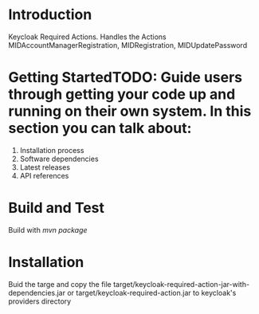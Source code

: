 # Introduction
Keycloak Required Actions.
Handles the Actions MIDAccountManagerRegistration, MIDRegistration, MIDUpdatePassword
# Getting StartedTODO: Guide users through getting your code up and running on their own system. In this section you can talk about:
1.	Installation process
2.	Software dependencies
3.	Latest releases
4.	API references

# Build and Test
Build with _mvn package_

# Installation
Buid the targe and copy the file target/keycloak-required-action-jar-with-dependencies.jar or target/keycloak-required-action.jar to keycloak's providers directory
